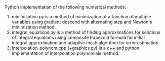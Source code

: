 Python implementation of the following numerical methods:
1. minimization.py is a method of minimization of a function of multiple variables using gradient descend with alternating step and Newton's minimization method.
2. integral_equations.py is a method of finding approximations for solutions of integral equations using composite trapezoid formula for initial integral approximation and adaptive mesh algorithm for error estimation.
3. interpolation_polynom.cpp (+graphics.py) is a c++ and python implementation of interpolation polynomials method.
